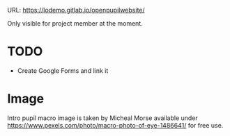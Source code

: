 
URL: https://lodemo.gitlab.io/openpupilwebsite/


Only visible for project member at the moment.


# TODO

- Create Google Forms and link it


# Image

Intro pupil macro image is taken by Micheal Morse available under https://www.pexels.com/photo/macro-photo-of-eye-1486641/ for free use.